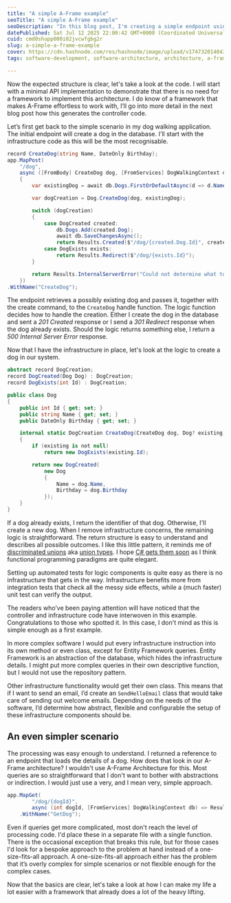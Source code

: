 ```yaml
---
title: "A simple A-Frame example"
seoTitle: "A simple A-Frame example"
seoDescription: "In this blog post, I'm creating a simple endpoint using a minimal API and applying A-Frame architecture."
datePublished: Sat Jul 12 2025 22:00:42 GMT+0000 (Coordinated Universal Time)
cuid: cmd0shupp000i02jvcwfgbg2r
slug: a-simple-a-frame-example
cover: https://cdn.hashnode.com/res/hashnode/image/upload/v1747320140439/7308aa01-94bd-49cc-84d7-391f68871841.png
tags: software-development, software-architecture, architecture, a-frame, software-engineering, dotnet, dotnetcore, minimalapi, minimal-api

---
```


Now the expected structure is clear, let's take a look at the code. I will start with a minimal API implementation to demonstrate that there is no need for a framework to implement this architecture. I do know of a framework that makes A-Frame effortless to work with, I’ll go into more detail in the next blog post how this generates the controller code.

Let’s first get back to the simple scenario in my dog walking application. The initial endpoint will create a dog in the database. I'll start with the infrastructure code as this will be the most recognisable.

```csharp
record CreateDog(string Name, DateOnly Birthday);
app.MapPost(
    "/dog",
    async ([FromBody] CreateDog dog, [FromServices] DogWalkingContext db) =>
    {
        var existingDog = await db.Dogs.FirstOrDefaultAsync(d => d.Name == dog.Name && d.Birthday == dog.Birthday);

        var dogCreation = Dog.CreateDog(dog, existingDog);

        switch (dogCreation)
        {
            case DogCreated created:
                db.Dogs.Add(created.Dog);
                await db.SaveChangesAsync();
                return Results.Created($"/dog/{created.Dog.Id}", created.Dog);
            case DogExists exists:
                return Results.Redirect($"/dog/{exists.Id}");
        }

        return Results.InternalServerError("Could not determine what to do with the dog");
    })
.WithName("CreateDog");
```

The endpoint retrieves a possibly existing dog and passes it, together with the create command, to the `CreateDog` handle function. The logic function decides how to handle the creation. Either I create the dog in the database and sent a *201 Created* response or I send a *301 Redirect* response when the dog already exists. Should the logic returns something else, I return a *500 Internal Server Error* response.

Now that I have the infrastructure in place, let's look at the logic to create a dog in our system.

```csharp
abstract record DogCreation;
record DogCreated(Dog Dog) : DogCreation;
record DogExists(int Id) : DogCreation;

public class Dog
{
    public int Id { get; set; }
    public string Name { get; set; }
    public DateOnly Birthday { get; set; }

    internal static DogCreation CreateDog(CreateDog dog, Dog? existing)
    {
        if (existing is not null)
            return new DogExists(existing.Id);

        return new DogCreated(
            new Dog
            {
                Name = dog.Name,
                Birthday = dog.Birthday
            });
    }
}
```

If a dog already exists, I return the identifier of that dog. Otherwise, I'll create a new dog. When I remove infrastructure concerns, the remaining logic is straightforward. The return structure is easy to understand and describes all possible outcomes. I like this little pattern, it reminds me of [discriminated unions](https://learn.microsoft.com/en-us/dotnet/fsharp/language-reference/discriminated-unions) aka [union types](https://www.typescriptlang.org/docs/handbook/2/everyday-types.html#union-types). I hope [C# gets them soon](https://github.com/dotnet/csharplang/blob/main/proposals/TypeUnions.md) as I think functional programming paradigms are quite elegant.

Setting up automated tests for logic components is quite easy as there is no infrastructure that gets in the way. Infrastructure benefits more from integration tests that check all the messy side effects, while a (much faster) unit test can verify the output.

The readers who’ve been paying attention will have noticed that the controller and infrastructure code have interwoven in this example. Congratulations to those who spotted it. In this case, I don't mind as this is simple enough as a first example.

In more complex software I would put every infrastructure instruction into its own method or even class, except for Entity Framework queries. Entity Framework is an abstraction of the database, which hides the infrastructure details. I might put more complex queries in their own descriptive function, but I would not use the repository pattern.

Other infrastructure functionality would get their own class. This means that if I want to send an email, I’d create an `SendHelloEmail` class that would take care of sending out welcome emails. Depending on the needs of the software, I’d determine how abstract, flexible and configurable the setup of these infrastructure components should be.

## An even simpler scenario

The processing was easy enough to understand. I returned a reference to an endpoint that loads the details of a dog. How does that look in our A-Frame architecture? I wouldn't use A-Frame Architecture for this. Most queries are so straightforward that I don't want to bother with abstractions or indirection. I would just use a very, and I mean very, simple approach.

```csharp
app.MapGet(
        "/dog/{dogId}",
        async (int dogId, [FromServices] DogWalkingContext db) => Results.Json(await db.Dogs.FindAsync(dogId)))
    .WithName("GetDog");
```

Even if queries get more complicated, most don't reach the level of processing code. I'd place these in a separate file with a single function. There is the occasional exception that breaks this rule, but for those cases I'd look for a bespoke approach to the problem at hand instead of a one-size-fits-all approach. A one-size-fits-all approach either has the problem that it’s overly complex for simple scenarios or not flexible enough for the complex cases.

Now that the basics are clear, let's take a look at how I can make my life a lot easier with a framework that already does a lot of the heavy lifting.
